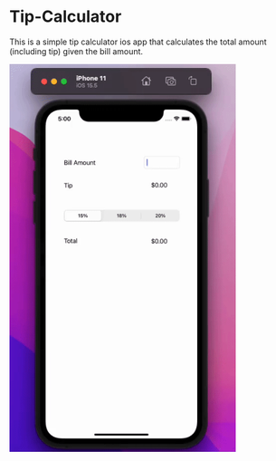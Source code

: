 # Tip-Calculator

This is a simple tip calculator ios app that calculates the total amount (including tip) given the bill amount.

<img src="/prework.gif" width="400"/>
